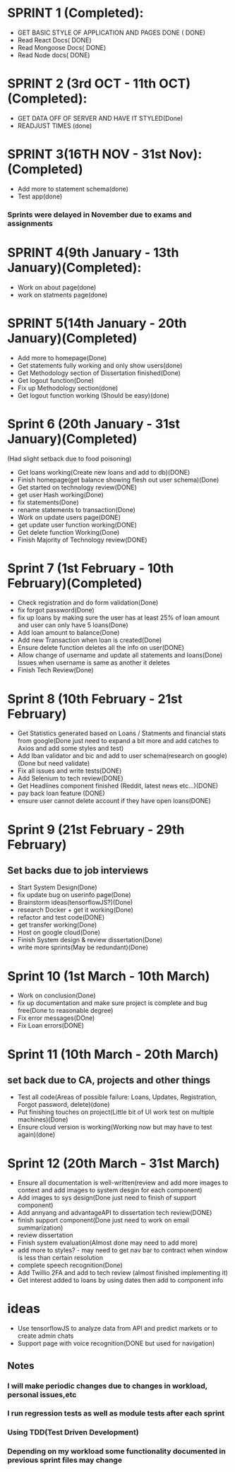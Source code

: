 # SPRINT 1 (Completed):
+ GET BASIC STYLE OF APPLICATION AND PAGES DONE ( DONE)
+ Read React Docs( DONE)
+ Read Mongoose Docs( DONE)
+ Read Node docs( DONE)
# SPRINT 2 (3rd OCT - 11th OCT) (Completed):
+ GET DATA OFF OF SERVER AND HAVE IT STYLED(Done)
+ READJUST TIMES (done)
# SPRINT 3(16TH NOV - 31st Nov):(Completed)
+ Add more to statement schema(done)
+ Test app(done)
### Sprints were delayed in November due to exams and assignments
# SPRINT 4(9th January - 13th January)(Completed):
+ Work on about page(done)
+ work on statments page(done)
# SPRINT 5(14th January - 20th January)(Completed)
+ Add more to homepage(Done)
+ Get statements fully working and only show users(done)
+ Get Methodology section of Dissertation finished(Done)
+ Get logout function(Done)
+ Fix up Methodology section(done)
+ Get logout function working (Should be easy)(done)
# Sprint 6 (20th January - 31st January)(Completed)
(Had slight setback due to food poisoning)
+ Get loans working(Create new loans and add to db)(DONE)
+ Finish homepage(get balance showing flesh out user schema)(Done)
+ Get started on technology review(DONE)
+ get user Hash working(Done)
+ fix statements(Done)
+ rename statements to transaction(Done)
+ Work on update users page(DONE)
+ get update user function working(DONE)
+ Get delete function Working(Done)
+ Finish Majority of Technology review(DONE)
# Sprint 7 (1st February - 10th February)(Completed)
+ Check registration and do form validation(Done)
+ fix forgot password(Done)
+ fix up loans by making sure the user has at least 25% of loan amount and user can only have 5 loans(Done)
+ Add loan amount to balance(Done)
+ Add new Transaction when loan is created(Done)
+ Ensure delete function deletes all the info on user(DONE)
+ Allow change of username and update all statements and loans(Done) Issues when username is same as another it deletes
+ Finish Tech Review(Done)
# Sprint 8 (10th February - 21st February)
+ Get Statistics generated based on Loans / Statments and financial stats from google(Done just need to expand a bit more and add catches to Axios and add some styles and test)
+ Add Iban validator and bic and add to user schema(research on google)(Done but need validate)
+ Fix all issues and write tests(DONE)
+ Add Selenium to tech review(DONE)
+ Get Headlines component finished (Reddit, latest news etc...)(DONE)
+ pay back loan feature (DONE)
+ ensure user cannot delete account if they have open loans(DONE)
# Sprint 9 (21st February - 29th February)
## Set backs due to job interviews
+ Start System Design(Done)
+ fix update bug on userinfo page(Done)
+ Brainstorm ideas(tensorflowJS?)(Done)
+ research Docker + get it working(Done)
+ refactor and test code(DONE)
+ get transfer working(Done)
+ Host on google cloud(Done)
+ Finish System design & review dissertation(Done)
+ write more sprints(May be redundant)(Done)
# Sprint 10 (1st March - 10th March)
+ Work on conclusion(Done)
+ fix up documentation and make sure project is complete and bug free(Done to reasonable degree)
+ Fix error messages(DOne)
+ Fix Loan errors(DONE)
# Sprint 11 (10th March - 20th March)
## set back due to CA, projects and other things
+ Test all code(Areas of possible failure: Loans, Updates, Registration, Forgot password, delete)(done)
+ Put finishing touches on project(Little bit of UI work test on multiple machines)(Done)
+ Ensure cloud version is working(Working now but may have to test again)(done)
# Sprint 12 (20th March - 31st March)
+ Ensure all documentation is well-written(review and add more images to context and add images to system desgin for each component)
+ Add images to sys design(Done just need to finish of support component)
+ Add annyang and advantageAPI to dissertation tech review(DONE)
+ finish support component(Done just need to work on email summarization)
+ review dissertation
+ Finish system evaluation(Almost done may need to add more)
+ add more to styles? - may need to get nav bar to contract when window is less than certain resolution
+ complete speech recognition(Done)
+ Add Twillio 2FA and add to tech review (almost finished implementing it)
+ Get interest added to loans by using dates then add to component info
# ideas
+ Use tensorflowJS to analyze data from API and predict markets or to create admin chats
+ Support page with voice recognition(DONE but used for navigation)
## Notes
### I will make periodic changes due to changes in workload, personal issues,etc
### I run regression tests as well as module tests after each sprint
### Using TDD(Test Driven Development)
### Depending on my workload some functionality documented in previous sprint files may change
